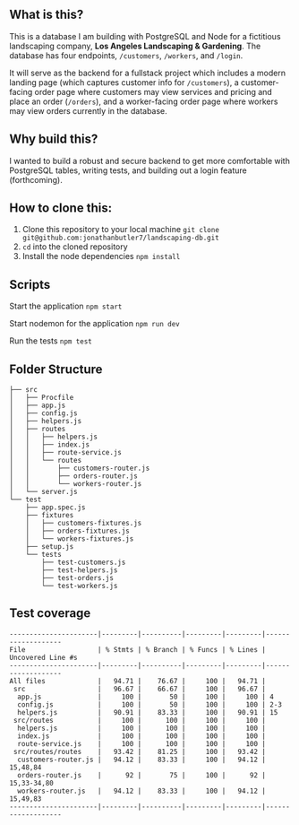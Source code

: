 ## What is this?

This is a database I am building with PostgreSQL and Node for a fictitious landscaping company, **Los Angeles Landscaping & Gardening**. The database has four endpoints, `/customers`, `/workers`, and `/login`. 

It will serve as the backend for a fullstack project which includes a modern landing page (which captures customer info for `/customers`), a customer-facing order page where customers may view services and pricing and place an order (`/orders`), and a worker-facing order page where workers may view orders currently in the database.

## Why build this?

I wanted to build a robust and secure backend to get more comfortable with PostgreSQL tables, writing tests, and building out a login feature (forthcoming).

## How to clone this:

1. Clone this repository to your local machine `git clone git@github.com:jonathanbutler7/landscaping-db.git`
2. `cd` into the cloned repository
3. Install the node dependencies `npm install`

## Scripts

Start the application `npm start`

Start nodemon for the application `npm run dev`

Run the tests `npm test`
## Folder Structure
```
├── src
│   ├── Procfile
│   ├── app.js
│   ├── config.js
│   ├── helpers.js
│   ├── routes
│   │   ├── helpers.js
│   │   ├── index.js
│   │   ├── route-service.js
│   │   └── routes
│   │       ├── customers-router.js
│   │       ├── orders-router.js
│   │       └── workers-router.js
│   └── server.js
└── test
    ├── app.spec.js
    ├── fixtures
    │   ├── customers-fixtures.js
    │   ├── orders-fixtures.js
    │   └── workers-fixtures.js
    ├── setup.js
    └── tests
        ├── test-customers.js
        ├── test-helpers.js
        ├── test-orders.js
        └── test-workers.js
```

## Test coverage
```
----------------------|---------|----------|---------|---------|-------------------
File                  | % Stmts | % Branch | % Funcs | % Lines | Uncovered Line #s 
----------------------|---------|----------|---------|---------|-------------------
All files             |   94.71 |    76.67 |     100 |   94.71 |                   
 src                  |   96.67 |    66.67 |     100 |   96.67 |                   
  app.js              |     100 |       50 |     100 |     100 | 4                 
  config.js           |     100 |       50 |     100 |     100 | 2-3               
  helpers.js          |   90.91 |    83.33 |     100 |   90.91 | 15                
 src/routes           |     100 |      100 |     100 |     100 |                   
  helpers.js          |     100 |      100 |     100 |     100 |                   
  index.js            |     100 |      100 |     100 |     100 |                   
  route-service.js    |     100 |      100 |     100 |     100 |                   
 src/routes/routes    |   93.42 |    81.25 |     100 |   93.42 |                   
  customers-router.js |   94.12 |    83.33 |     100 |   94.12 | 15,48,84          
  orders-router.js    |      92 |       75 |     100 |      92 | 15,33-34,80       
  workers-router.js   |   94.12 |    83.33 |     100 |   94.12 | 15,49,83          
----------------------|---------|----------|---------|---------|-------------------
```
